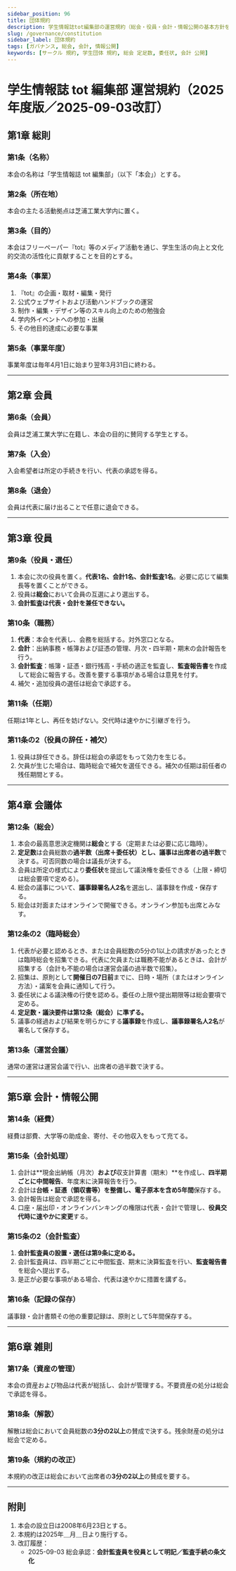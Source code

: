 ```yaml
---
sidebar_position: 96
title: 団体規約
description: 学生情報誌tot編集部の運営規約（総会・役員・会計・情報公開の基本方針を含む）
slug: /governance/constitution
sidebar_label: 団体規約
tags: [ガバナンス, 総会, 会計, 情報公開]
keywords: [サークル 規約, 学生団体 規約, 総会 定足数, 委任状, 会計 公開]
---
```


# 学生情報誌 tot 編集部 運営規約（2025年度版／2025-09-03改訂）

## 第1章 総則
### 第1条（名称）
本会の名称は「学生情報誌 tot 編集部」（以下「本会」）とする。

### 第2条（所在地）
本会の主たる活動拠点は芝浦工業大学内に置く。

### 第3条（目的）
本会はフリーペーパー『tot』等のメディア活動を通じ、学生生活の向上と文化的交流の活性化に貢献することを目的とする。

### 第4条（事業）
1. 『tot』の企画・取材・編集・発行  
2. 公式ウェブサイトおよび活動ハンドブックの運営  
3. 制作・編集・デザイン等のスキル向上のための勉強会  
4. 学内外イベントへの参加・出展  
5. その他目的達成に必要な事業

### 第5条（事業年度）
事業年度は毎年4月1日に始まり翌年3月31日に終わる。

---

## 第2章 会員
### 第6条（会員）
会員は芝浦工業大学に在籍し、本会の目的に賛同する学生とする。

### 第7条（入会）
入会希望者は所定の手続きを行い、代表の承認を得る。

### 第8条（退会）
会員は代表に届け出ることで任意に退会できる。

---

## 第3章 役員
### 第9条（役員・選任）
1. 本会に次の役員を置く。**代表1名、会計1名、会計監査1名**。必要に応じて編集長等を置くことができる。  
2. 役員は**総会**において会員の互選により選出する。  
3. **会計監査は代表・会計を兼任できない。**

### 第10条（職務）
1. **代表**：本会を代表し、会務を総括する。対外窓口となる。  
2. **会計**：出納事務・帳簿および証憑の管理、月次・四半期・期末の会計報告を行う。  
3. **会計監査**：帳簿・証憑・銀行残高・手続の適正を監査し、**監査報告書**を作成して総会に報告する。改善を要する事項がある場合は意見を付す。  
4. 補欠・追加役員の選任は総会で承認する。

### 第11条（任期）
任期は1年とし、再任を妨げない。交代時は速やかに引継ぎを行う。

### 第11条の2（役員の辞任・補欠）
1. 役員は辞任できる。辞任は総会の承認をもって効力を生じる。  
2. 欠員が生じた場合は、臨時総会で補欠を選任できる。補欠の任期は前任者の残任期間とする。

---

## 第4章 会議体
### 第12条（総会）
1. 本会の最高意思決定機関は**総会**とする（定期または必要に応じ臨時）。  
2. **定足数**は会員総数の**過半数（出席＋委任状）**とし、議事は出席者の**過半数**で決する。可否同数の場合は議長が決する。  
3. 会員は所定の様式により**委任状**を提出して議決権を委任できる（上限・締切は総会要項で定める）。  
4. 総会の議事について、**議事録署名人2名**を選出し、議事録を作成・保存する。  
5. 総会は対面またはオンラインで開催できる。オンライン参加も出席とみなす。

### 第12条の2（臨時総会）
1. 代表が必要と認めるとき、または会員総数の5分の1以上の請求があったときは臨時総会を招集できる。代表に欠員または職務不能があるときは、会計が招集する（会計も不能の場合は運営会議の過半数で招集）。  
2. 招集は、原則として**開催日の7日前**までに、日時・場所（またはオンライン方法）・議案を会員に通知して行う。  
3. 委任状による議決権の行使を認める。委任の上限や提出期限等は総会要項で定める。  
4. **定足数・議決要件は第12条（総会）に準ずる。**  
5. 議事の経過および結果を明らかにする**議事録**を作成し、**議事録署名人2名**が署名して保存する。

### 第13条（運営会議）
通常の運営は運営会議で行い、出席者の過半数で決する。

---

## 第5章 会計・情報公開
### 第14条（経費）
経費は部費、大学等の助成金、寄付、その他収入をもって充てる。

### 第15条（会計処理）
1. 会計は**現金出納帳（月次）**および**収支計算書（期末）**を作成し、**四半期ごとに中間報告**、年度末に決算報告を行う。  
2. 会計は**台帳・証憑（領収書等）**を整備し、電子原本を含め**5年間**保存する。  
3. 会計報告は総会で承認を得る。  
4. 口座・届出印・オンラインバンキングの権限は代表・会計で管理し、**役員交代時に速やかに変更**する。  


### 第15条の2（会計監査）
1. **会計監査員の設置・選任は第9条に定める。**  
2. 会計監査員は、四半期ごとに中間監査、期末に決算監査を行い、**監査報告書**を総会へ提出する。  
3. 是正が必要な事項がある場合、代表は速やかに措置を講ずる。



### 第16条（記録の保存）
議事録・会計書類その他の重要記録は、原則として5年間保存する。

---

## 第6章 雑則
### 第17条（資産の管理）
本会の資産および物品は代表が総括し、会計が管理する。不要資産の処分は総会で承認を得る。

### 第18条（解散）
解散は総会において会員総数の**3分の2以上**の賛成で決する。残余財産の処分は総会で定める。

### 第19条（規約の改正）
本規約の改正は総会において出席者の**3分の2以上**の賛成を要する。

---

## 附則
1. 本会の設立日は2008年6月23日とする。  
2. 本規約は2025年＿月＿日より施行する。  
3. 改訂履歴：  
   - 2025-09-03 総会承認：**会計監査員を役員として明記／監査手続の条文化**
